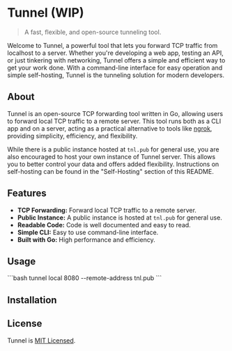 # Tunnel (WIP)

> A fast, flexible, and open-source tunneling tool.

<!-- Add Video Examples Here -->

Welcome to Tunnel, a powerful tool that lets you forward TCP traffic from localhost to a server. Whether you're developing a web app, testing an API, or just tinkering with networking, Tunnel offers a simple and efficient way to get your work done. With a command-line interface for easy operation and simple self-hosting, Tunnel is the tunneling solution for modern developers.

## About

Tunnel is an open-source TCP forwarding tool written in Go, allowing users to forward local TCP traffic to a remote server. This tool runs both as a CLI app and on a server, acting as a practical alternative to tools like [ngrok](https://ngrok.com/), providing simplicity, efficiency, and flexibility.

While there is a public instance hosted at `tnl.pub` for general use, you are also encouraged to host your own instance of Tunnel server. This allows you to better control your data and offers added flexibility. Instructions on self-hosting can be found in the "Self-Hosting" section of this README.

## Features

- **TCP Forwarding:** Forward local TCP traffic to a remote server.
- **Public Instance:** A public instance is hosted at `tnl.pub` for general use.
- **Readable Code:** Code is well documented and easy to read.
- **Simple CLI:** Easy to use command-line interface.
- **Built with Go:** High performance and efficiency.

## Usage

\`\`\`bash
tunnel local 8080 --remote-address tnl.pub
\`\`\`

## Installation

<!-- Add installation steps here -->

## License

Tunnel is [MIT Licensed](LICENSE).
